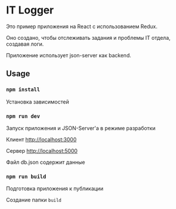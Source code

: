 # IT Logger

Это пример приложения на React с использованием Redux.  

Оно создано, чтобы отслеживать задания и проблемы IT отдела, создавая логи.  

Приложение использует json-server как backend.

## Usage

### `npm install`

Установка зависимостей

### `npm run dev`

Запуск приложения и JSON-Server'а в режиме разработки

Клиент [http://localhost:3000](http://localhost:3000)  

Сервер [http://localhost:5000](http://localhost:5000)  

Файл db.json содержит данные  


### `npm run build`

Подготовка приложения к публикации  

Создание папки `build`
